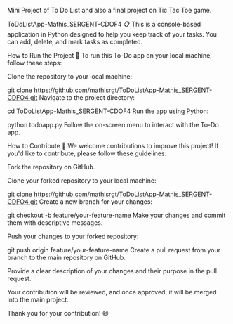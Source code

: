 Mini Project of To Do List and also a final project on Tic Tac Toe game.

ToDoListApp-Mathis_SERGENT-CDOF4 📋
This is a console-based application in Python designed to help you keep track of your tasks. You can add, delete, and mark tasks as completed.

How to Run the Project 🚀
To run this To-Do app on your local machine, follow these steps:

Clone the repository to your local machine:

git clone https://github.com/mathisrgt/ToDoListApp-Mathis_SERGENT-CDFO4.git
Navigate to the project directory:

cd ToDoListApp-Mathis_SERGENT-CDOF4
Run the app using Python:

python todoapp.py
Follow the on-screen menu to interact with the To-Do app.

How to Contribute 🤝
We welcome contributions to improve this project! If you'd like to contribute, please follow these guidelines:

Fork the repository on GitHub.

Clone your forked repository to your local machine:

git clone https://github.com/mathisrgt/ToDoListApp-Mathis_SERGENT-CDFO4.git
Create a new branch for your changes:

git checkout -b feature/your-feature-name
Make your changes and commit them with descriptive messages.

Push your changes to your forked repository:

git push origin feature/your-feature-name
Create a pull request from your branch to the main repository on GitHub.

Provide a clear description of your changes and their purpose in the pull request.

Your contribution will be reviewed, and once approved, it will be merged into the main project.

Thank you for your contribution! 😄

